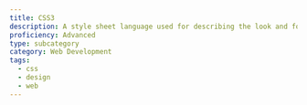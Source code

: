 ```yaml
---
title: CSS3
description: A style sheet language used for describing the look and formatting of a document written in a markup language
proficiency: Advanced
type: subcategory
category: Web Development 
tags:
  - css
  - design
  - web
---
```

